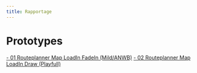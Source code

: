 ```yaml
---
title: Rapportage
---
```

<h1>Prototypes</h1>

[- 01 Routeplanner Map LoadIn FadeIn (Mild/ANWB)](/prototypes/01_routeplanner_map_loadIn_fadeIn.framer)
[- 02 Routeplanner Map LoadIn Draw (Playfull)](/prototypes/01_routeplanner_map_loadIn_draw.framer)